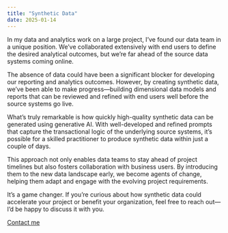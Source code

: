 ```yaml
---
title: "Synthetic Data"
date: 2025-01-14
---
```


In my data and analytics work on a large project, I’ve found our data team in a unique position. We’ve collaborated extensively with end users to define the desired analytical outcomes, but we’re far ahead of the source data systems coming online.

The absence of data could have been a significant blocker for developing our reporting and analytics outcomes. However, by creating synthetic data, we’ve been able to make progress—building dimensional data models and reports that can be reviewed and refined with end users well before the source systems go live.

What’s truly remarkable is how quickly high-quality synthetic data can be generated using generative AI. With well-developed and refined prompts that capture the transactional logic of the underlying source systems, it’s possible for a skilled practitioner to produce synthetic data within just a couple of days.

This approach not only enables data teams to stay ahead of project timelines but also fosters collaboration with business users. By introducing them to the new data landscape early, we become agents of change, helping them adapt and engage with the evolving project requirements.

It’s a game changer. If you’re curious about how synthetic data could accelerate your project or benefit your organization, feel free to reach out—I’d be happy to discuss it with you.

[Contact me](https://www.gamma-data.co.uk#contact)
